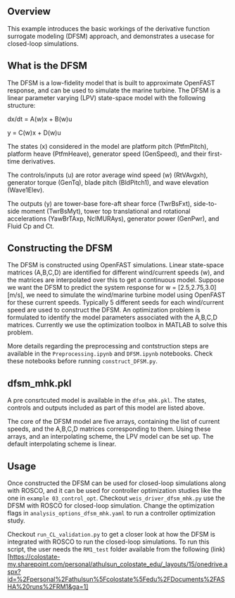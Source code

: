 ## Overview
This example introduces the basic workings of the derivative function surrogate modeling (DFSM) approach, and demonstrates a usecase for closed-loop simulations.

## What is the DFSM
The DFSM is a low-fidelity model that is built to approximate OpenFAST response, and can be used to simulate the marine turbine.
The DFSM is a linear parameter varying (LPV) state-space model with the following structure:

dx/dt = A(w)x + B(w)u

y = C(w)x + D(w)u

The states (x) considered in the model are platform pitch (PtfmPitch), platform heave (PtfmHeave), generator speed (GenSpeed), and their first-time derivatives. 

The controls/inputs (u) are rotor average wind speed (w) (RtVAvgxh), generator torque (GenTq), blade pitch (BldPitch1), and wave elevation (Wave1Elev).

The outputs (y) are tower-base fore-aft shear force (TwrBsFxt), side-to-side moment (TwrBsMyt), tower top translational and rotational accelerations (YawBrTAxp, NcIMURAys), generator power (GenPwr), and Fluid Cp and Ct.

## Constructing the DFSM

The DFSM is constructed using OpenFAST simulations.
Linear state-space matrices (A,B,C,D) are identified for different wind/current speeds (w), and the matrices are interpolated over this to get a continuous model.
Suppose we want the DFSM to predict the system response for w = [2.5,2.75,3.0] [m/s], we need to simulate the wind/marine turbine model using OpenFAST for these current speeds.
Typically 5 different seeds for each wind/current speed are used to construct the DFSM.
An optimization problem is formulated to identify the model parameters associated with the A,B,C,D matrices.
Currently we use the optimization toolbox in MATLAB to solve this problem.


More details regarding the preprocessing and contstruction steps are available in the `Preprocessing.ipynb` and `DFSM.ipynb` notebooks.
Check these notebooks before running `construct_DFSM.py`.

## dfsm_mhk.pkl
A pre consrtcuted model is available in the `dfsm_mhk.pkl`. The states, controls and outputs included as part of this model are listed above.

The core of the DFSM model are five arrays, containing the list of current speeds, and the A,B,C,D matrices corresponding to them.
Using these arrays, and an interpolating scheme, the LPV model can be set up. The default interpolating scheme is linear.


## Usage
Once constructed the DFSM can be used for closed-loop simulations along with ROSCO, and it can be used for controller optimization studies like the one in `example 03_control_opt`.
Checkout `weis_driver_dfsm_mhk.py` use the DFSM with ROSCO for closed-loop simulation.
Change the optimization flags in `analysis_options_dfsm_mhk.yaml` to run a controller optimization study.

Checkout `run_CL_validation.py` to get a closer look at how the DFSM is integrated with ROSCO to run the closed-loop simulations.
To run this script, the user needs the `RM1_test` folder available from the following (link)[https://colostate-my.sharepoint.com/personal/athulsun_colostate_edu/_layouts/15/onedrive.aspx?id=%2Fpersonal%2Fathulsun%5Fcolostate%5Fedu%2FDocuments%2FASHA%20runs%2FRM1&ga=1]

